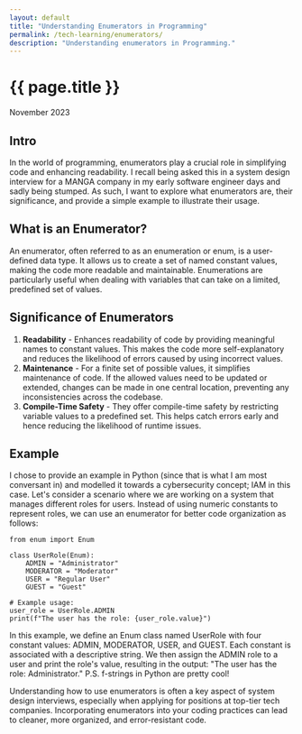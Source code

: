 ```yaml
---
layout: default
title: "Understanding Enumerators in Programming"
permalink: /tech-learning/enumerators/
description: "Understanding enumerators in Programming."
---
```

<h1>{{ page.title }}</h1>
<p class="subtitle">November 2023</p>

## Intro
In the world of programming, enumerators play a crucial role in simplifying code and enhancing readability. I recall being asked this in a system design interview for a MANGA company in my early software engineer days and sadly being stumped. As such, I want to explore what enumerators are, their significance, and provide a simple example to illustrate their usage.

## What is an Enumerator?
An enumerator, often referred to as an enumeration or enum, is a user-defined data type. It allows us to create a set of named constant values, making the code more readable and maintainable. Enumerations are particularly useful when dealing with variables that can take on a limited, predefined set of values.

## Significance of Enumerators
1. **Readability** - Enhances readability of code by providing meaningful names to constant values. This makes the code more self-explanatory and reduces the likelihood of errors caused by using incorrect values.
2. **Maintenance** - For a finite set of possible values, it simplifies maintenance of code.  If the allowed values need to be updated or extended, changes can be made in one central location, preventing  any inconsistencies across the codebase.
3. **Compile-Time Safety** - They offer compile-time safety by restricting variable values to a predefined set. This helps catch errors early and hence reducing the likelihood of runtime issues.

## Example
I chose to provide an example in Python (since that is what I am most conversant in) and modelled it towards a cybersecurity concept; IAM in this case.
Let's consider a scenario where we are working on a system that manages different roles for users. Instead of using numeric constants to represent roles, we can use an enumerator for better code organization as follows:
```
from enum import Enum

class UserRole(Enum):
    ADMIN = "Administrator"
    MODERATOR = "Moderator"
    USER = "Regular User"
    GUEST = "Guest"

# Example usage:
user_role = UserRole.ADMIN
print(f"The user has the role: {user_role.value}")
```
In this example, we define an Enum class named UserRole with four constant values: ADMIN, MODERATOR, USER, and GUEST. Each constant is associated with a descriptive string. We then assign the ADMIN role to a user and print the role's value, resulting in the output: "The user has the role: Administrator." P.S. f-strings in Python are pretty cool!

Understanding how to use enumerators is often a key aspect of system design interviews, especially when applying for positions at top-tier tech companies. Incorporating enumerators into your coding practices can lead to cleaner, more organized, and error-resistant code.